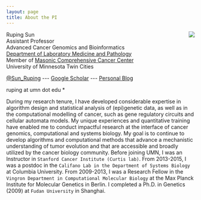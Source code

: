```yaml
---
layout: page
title: About the PI
---
```



<img style="float: right;" src="../public/rupingsun.jpg">

Ruping Sun <br>
Assistant Professor <br>
Advanced Cancer Genomics and Bioinformatics <br>
[Department of Laboratory Medicine and Pathology](https://med.umn.edu/bio/lab-med-and-pathology-faculty/ruping-sun) <br>
Member of [Masonic Comprehensive Cancer Center](https://www.cancer.umn.edu/) <br>
University of Minnesota Twin Cities

[@Sun_Ruping](http://twitter.com/Sun_Ruping) ---
[Google Scholar](https://scholar.google.de/citations?user=bRpxn-oAAAAJ&hl=en) ---
[Personal Blog](http://ruping.info)

ruping at umn dot edu *

During my research tenure, I have developed considerable expertise in algorithm design and statistical analysis of (epi)genetic data, as well as in the computational modelling of cancer, such as gene regulatory circuits and cellular automata models. My unique experiences and quantitative training have enabled me to conduct impactful research at the interface of cancer genomics, computational and systems biology. My goal is to continue to develop algorithms and computational methods that advance a mechanistic understanding of tumor evolution and that are accessible and broadly utilized by the cancer biology community. Before joining UMN, I was an Instructor in `Stanford Cancer Institute (Curtis lab)`. From 2013-2015, I was a postdoc in the `Califano Lab in the Department of Systems Biology` at Columbia University. From 2009-2013, I was a Research Fellow in the `Vingron Department in Computational Molecular Biology` at the Max Planck Institute for Molecular Genetics in Berlin. I completed a Ph.D. in Genetics (2009) at `Fudan University` in Shanghai.
